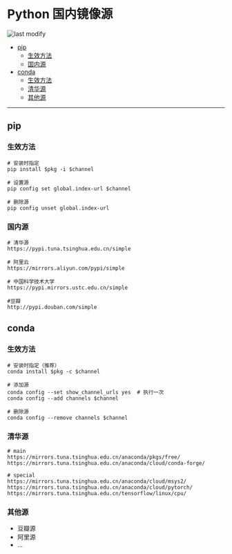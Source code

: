 Python 国内镜像源
===
<!--START_SECTION:badge-->

![last modify](https://img.shields.io/static/v1?label=last%20modify&message=2022-10-15%2010%3A39%3A35&color=yellowgreen&style=flat-square)

<!--END_SECTION:badge-->

- [pip](#pip)
    - [生效方法](#生效方法)
    - [国内源](#国内源)
- [conda](#conda)
    - [生效方法](#生效方法-1)
    - [清华源](#清华源)
    - [其他源](#其他源)

---

## pip

### 生效方法
```shell
# 安装时指定
pip install $pkg -i $channel

# 设置源
pip config set global.index-url $channel

# 删除源
pip config unset global.index-url
```

### 国内源
```shell
# 清华源
https://pypi.tuna.tsinghua.edu.cn/simple

# 阿里云
https://mirrors.aliyun.com/pypi/simple

# 中国科学技术大学 
https://pypi.mirrors.ustc.edu.cn/simple

#豆瓣
http://pypi.douban.com/simple
```

## conda

### 生效方法
```shell
# 安装时指定（推荐）
conda install $pkg -c $channel

# 添加源
conda config --set show_channel_urls yes  # 执行一次
conda config --add channels $channel

# 删除源
conda config --remove channels $channel
```

### 清华源
```shell
# main
https://mirrors.tuna.tsinghua.edu.cn/anaconda/pkgs/free/
https://mirrors.tuna.tsinghua.edu.cn/anaconda/cloud/conda-forge/

# special
https://mirrors.tuna.tsinghua.edu.cn/anaconda/cloud/msys2/
https://mirrors.tuna.tsinghua.edu.cn/anaconda/cloud/pytorch/
https://mirrors.tuna.tsinghua.edu.cn/tensorflow/linux/cpu/
```

### 其他源
- 豆瓣源
- 阿里源
- ...
